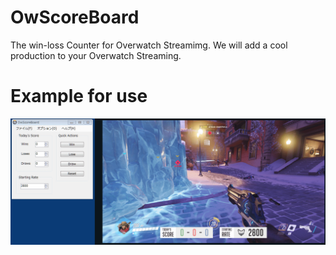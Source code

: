 # OwScoreBoard

The win-loss Counter for Overwatch Streamimg.
We will add a cool production to your Overwatch Streaming.

# Example for use

![Mixer Comment Viewer](./Readme/Example.gif)